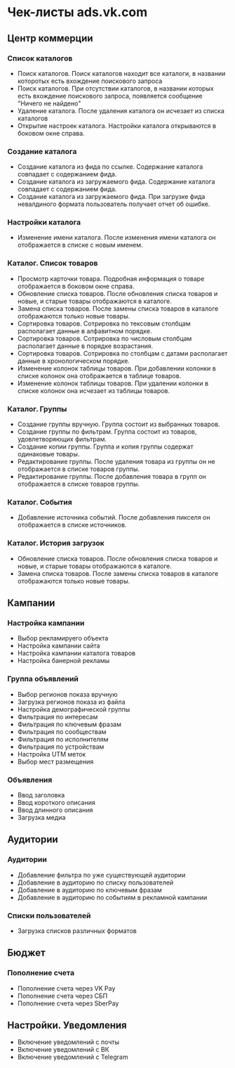 # Чек-листы ads.vk.com

## Центр коммерции

### Список каталогов

- Поиск каталогов. Поиск каталогов находит все каталоги, в названии которотых есть вхождение поискового запроса
- Поиск каталогов. При отсутствии каталогов, в названии которых есть вхождение поискового запроса, появляется сообщение "Ничего не найдено"
- Удаление каталога. После удаления каталога он исчезает из списка каталогов
- Открытие настроек каталога. Настройки каталога открываются в боковом окне справа.

### Создание каталога

- Создание каталога из фида по ссылке. Содержание каталога совпадает с содержанием фида.
- Создание каталога из загружаемого фида. Содержание каталога совпадает с содержанием фида.
- Создание каталога из загружаемого фида. При загрузке фида невалдиного формата пользователь получает отчет об ошибке.

### Настройки каталога

- Изменение имени каталога. После изменения имени каталога он отображается в списке с новым именем.

### Каталог. Список товаров

- Просмотр карточки товара. Подробная информация о товаре отображается в боковом окне справа.
- Обновление списка товаров. После обновления списка товаров и новые, и старые товары отображаются в каталоге.
- Замена списка товаров. После замены списка товаров в каталоге отображаются только новые товары.
- Сортировка товаров. Сотрировка по тексовым столбцам располагает данные в алфавитном порядке.
- Сортировка товаров. Сотрировка по числовым столбцам располагает данные в порядке возрастания.
- Сортировка товаров. Сотрировка по столбцам с датами располагает данные в хронологическом порядке.
- Изменение колонок таблицы товаров. При добавлении колонки в списке колонок она отображается в таблице товаров.
- Изменение колонок таблицы товаров. При удалении колонки в списке колонок она исчезает из таблицы товаров.

### Каталог. Группы

- Создание группы вручную. Группа состоит из выбранных товаров.
- Создание группы по фильтрам. Группа состоит из товаров, удовлетворяющих фильтрам.
- Создание копии группы. Группа и копия группы содержат одинаковые товары.
- Редактирование группы. После удаления товара из группы он не отображается в списке товаров группы.
- Редактирование группы. После добавления товара в групп он отображается в списке товаров группы.

### Каталог. События

- Добавление источника событий. После добавления пикселя он отображается в списке источников.

### Каталог. История загрузок

- Обновление списка товаров. После обновления списка товаров и новые, и старые товары отображаются в каталоге.
- Замена списка товаров. После замены списка товаров в каталоге отображаются только новые товары.

## Кампании

### Настройка кампании

- Выбор рекламируего объекта
- Настройка кампании сайта
- Настройка кампании каталога товаров
- Настройка банерной рекламы

### Группа объявлений

- Выбор регионов показа вручную
- Загрузка регионов показа из файла
- Настройка демографической группы
- Фильтрация по интересам
- Фильтрация по ключевым фразам
- Фильтрация по сообществам
- Фильтрация по исполнителям
- Фильтрация по устройствам
- Настройка UTM меток
- Выбор мест размещения

### Объявления

- Ввод заголовка
- Ввод короткого описания
- Ввод длинного описания
- Загрузка медиа

## Аудитории

### Аудитории

- Добавление фильтра по уже существующей аудитории
- Добавление в аудиторию по списку пользователей
- Добавление в аудиторию по ключевым фразам
- Добавление в аудиторию по событиям в рекламной кампании

### Списки пользователей

- Загрузка списков различных форматов

## Бюджет

### Пополнение счета

- Пополнение счета через VK Pay
- Пополнение счета через СБП
- Пополнение счета через SberPay

## Настройки. Уведомления

- Включение уведомлений с почты
- Включение уведомлений с ВК
- Включение уведомлений с Telegram
